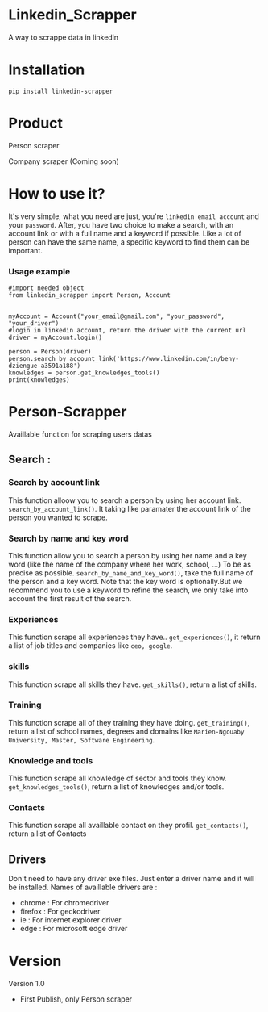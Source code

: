 # Linkedin_Scrapper
A way to scrappe data in linkedin

# Installation
```
pip install linkedin-scrapper
```

# Product
Person scraper

Company scraper (Coming soon)

# How to use it?
It's very simple, what you need are just, you're `linkedin email account` and your `password`.
After, you have two choice to make a search, with an account link or with a full name and a keyword if possible.
Like a lot of person can have the same name, a specific keyword to find them can be important.

### Usage example
```
#import needed object
from linkedin_scrapper import Person, Account


myAccount = Account("your_email@gmail.com", "your_password", "your_driver")
#login in linkedin account, return the driver with the current url
driver = myAccount.login()

person = Person(driver)
person.search_by_account_link('https://www.linkedin.com/in/beny-dziengue-a3591a188')
knowledges = person.get_knowledges_tools()
print(knowledges)
```

# Person-Scrapper

Availlable function for scraping users datas

## Search :
### Search by account link
This function alloow you to search a person by using her account link. `search_by_account_link()`. It taking like paramater the account link of the person you wanted to scrape.

### Search by name and key word
This function allow you to search a person by using her name and a key word (like the name of the company where her work, school, ...) To be as precise as possible. 
`search_by_name_and_key_word()`, take the full name of the person and a key word. Note that the key word is optionally.But we recommend you to use a keyword to refine the search, we only take into account the first result of the search.

### Experiences
This function scrape all experiences they have.. `get_experiences()`, it return a list of job titles and companies like `ceo, google`.

### skills
This function scrape all skills they have. `get_skills()`, return a list of skills.

### Training
This function scrape all of they training they have doing. `get_training()`, return a list of school names, degrees and domains like `Marien-Ngouaby University, Master, Software Engineering`.

### Knowledge and tools
This function scrape all knowledge of sector and tools they know. `get_knowledges_tools()`, return a list of knowledges and/or tools.

### Contacts
This function scrape all availlable contact on they profil. ``get_contacts()``, return a list of Contacts

## Drivers
Don't need to have any driver exe files. Just enter a driver name and it will be installed.
Names of availlable drivers are :
* chrome : For chromedriver
* firefox : For geckodriver
* ie : For internet explorer driver
* edge : For microsoft edge driver

# Version

Version 1.0

* First Publish, only Person scraper
